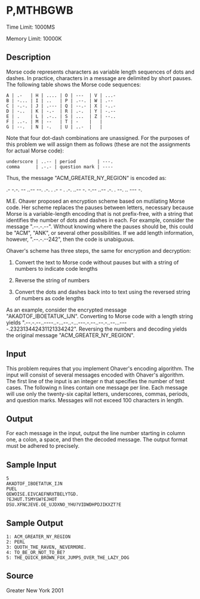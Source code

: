 # P,MTHBGWB

Time Limit: 1000MS

Memory Limit: 10000K


## Description

Morse code represents characters as variable length sequences of dots and dashes. In practice, characters in a message are delimited by short pauses. The following table shows the Morse code sequences:

```
A | .-   | H | .... | O | ---  | V | ...-
B | -... | I | ..   | P | .--. | W | .--
C | -.-. | J | .--- | Q | --.- | X | -..-
D | -..  | K | -.-  | R | .-.  | Y | -.--
E | .    | L | .-.. | S | ...  | Z | --..
F | ..-. | M | --   | T | -    |   |
G | --.  | N | -.   | U | ..-  |   |
```

Note that four dot-dash combinations are unassigned. For the purposes of this problem we will assign them as follows (these are not the assignments for actual Morse code):

```
underscore | ..-- | period        | ---.
comma      | .-.- | question mark | ----
```

Thus, the message "ACM_GREATER_NY_REGION" is encoded as:

.- -.-. -- ..-- --. .-. . .- - . .-. ..-- -. -.-- ..-- .-. . --. .. --- -.

M.E. Ohaver proposed an encryption scheme based on mutilating Morse code. Her scheme replaces the pauses between letters, necessary because Morse is a variable-length encoding that is not prefix-free, with a string that identifies the number of dots and dashes in each. For example, consider the message ".--.-.--". Without knowing where the pauses should be, this could be "ACM", "ANK", or several other possibilities. If we add length information, however, ".--.-.--242", then the code is unabiguous.

Ohaver's scheme has three steps, the same for encryption and decryption:

1.  Convert the text to Morse code without pauses but with a string of numbers to indicate code lengths

2.  Reverse the string of numbers

3.  Convert the dots and dashes back into to text using the reversed string of numbers as code lengths

As an example, consider the encrypted message "AKADTOF_IBOETATUK_IJN". Converting to Morse code with a length string yields ".--.-.--..----..-...--..-...---.-.--..--.-..--...----.232313442431121334242". Reversing the numbers and decoding yields the original message "ACM_GREATER_NY_REGION".


## Input

This problem requires that you implement Ohaver's encoding algorithm. The input will consist of several messages encoded with Ohaver's algorithm. The first line of the input is an integer n that specifies the number of test cases. The following n lines contain one message per line. Each message will use only the twenty-six capital letters, underscores, commas, periods, and question marks. Messages will not exceed 100 characters in length.


## Output

For each message in the input, output the line number starting in column one, a colon, a space, and then the decoded message. The output format must be adhered to precisely.


## Sample Input

```
5
AKADTOF_IBOETATUK_IJN
PUEL
QEWOISE.EIVCAEFNRXTBELYTGD.
?EJHUT.TSMYGW?EJHOT
DSU.XFNCJEVE.OE_UJDXNO_YHU?VIDWDHPDJIKXZT?E
```


## Sample Output

```
1: ACM_GREATER_NY_REGION
2: PERL
3: QUOTH_THE_RAVEN,_NEVERMORE.
4: TO_BE_OR_NOT_TO_BE?
5: THE_QUICK_BROWN_FOX_JUMPS_OVER_THE_LAZY_DOG
```


## Source

Greater New York 2001
